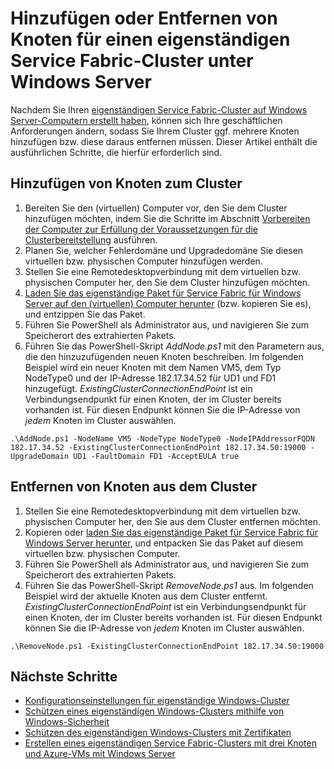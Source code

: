 <properties
   pageTitle="Hinzufügen oder Entfernen von Knoten für einen eigenständigen Service Fabric-Cluster | Microsoft Azure"
   description="Enthält Informationen zum Hinzufügen oder Entfernen von Knoten für einen Azure Service Fabric-Cluster auf einem physischen oder virtuellen Computer mit Windows Server, der lokal oder in einer Cloud angeordnet sein kann."
   services="service-fabric"
   documentationCenter=".net"
   authors="dsk-2015"
   manager="timlt"
   editor=""/>

<tags
   ms.service="service-fabric"
   ms.devlang="dotnet"
   ms.topic="article"
   ms.tgt_pltfrm="NA"
   ms.workload="NA"
   ms.date="09/20/2016"
   ms.author="dkshir;chackdan"/>


# Hinzufügen oder Entfernen von Knoten für einen eigenständigen Service Fabric-Cluster unter Windows Server

Nachdem Sie Ihren [eigenständigen Service Fabric-Cluster auf Windows Server-Computern erstellt haben](service-fabric-cluster-creation-for-windows-server.md), können sich Ihre geschäftlichen Anforderungen ändern, sodass Sie Ihrem Cluster ggf. mehrere Knoten hinzufügen bzw. diese daraus entfernen müssen. Dieser Artikel enthält die ausführlichen Schritte, die hierfür erforderlich sind.


## Hinzufügen von Knoten zum Cluster

1. Bereiten Sie den (virtuellen) Computer vor, den Sie dem Cluster hinzufügen möchten, indem Sie die Schritte im Abschnitt [Vorbereiten der Computer zur Erfüllung der Voraussetzungen für die Clusterbereitstellung](service-fabric-cluster-creation-for-windows-server.md#preparemachines) ausführen.
2. Planen Sie, welcher Fehlerdomäne und Upgradedomäne Sie diesen virtuellen bzw. physischen Computer hinzufügen werden.
3. Stellen Sie eine Remotedesktopverbindung mit dem virtuellen bzw. physischen Computer her, den Sie dem Cluster hinzufügen möchten.
4. [Laden Sie das eigenständige Paket für Service Fabric für Windows Server auf den (virtuellen) Computer herunter](http://go.microsoft.com/fwlink/?LinkId=730690) (bzw. kopieren Sie es), und entzippen Sie das Paket.
5. Führen Sie PowerShell als Administrator aus, und navigieren Sie zum Speicherort des extrahierten Pakets.
6. Führen Sie das PowerShell-Skript *AddNode.ps1* mit den Parametern aus, die den hinzuzufügenden neuen Knoten beschreiben. Im folgenden Beispiel wird ein neuer Knoten mit dem Namen VM5, dem Typ NodeType0 und der IP-Adresse 182.17.34.52 für UD1 und FD1 hinzugefügt. *ExistingClusterConnectionEndPoint* ist ein Verbindungsendpunkt für einen Knoten, der im Cluster bereits vorhanden ist. Für diesen Endpunkt können Sie die IP-Adresse von *jedem* Knoten im Cluster auswählen.

```
.\AddNode.ps1 -NodeName VM5 -NodeType NodeType0 -NodeIPAddressorFQDN 182.17.34.52 -ExistingClusterConnectionEndPoint 182.17.34.50:19000 -UpgradeDomain UD1 -FaultDomain FD1 -AcceptEULA true
```

## Entfernen von Knoten aus dem Cluster

1. Stellen Sie eine Remotedesktopverbindung mit dem virtuellen bzw. physischen Computer her, den Sie aus dem Cluster entfernen möchten.
2. Kopieren oder [laden Sie das eigenständige Paket für Service Fabric für Windows Server herunter](http://go.microsoft.com/fwlink/?LinkId=730690), und entpacken Sie das Paket auf diesem virtuellen bzw. physischen Computer.
3. Führen Sie PowerShell als Administrator aus, und navigieren Sie zum Speicherort des extrahierten Pakets.
4. Führen Sie das PowerShell-Skript *RemoveNode.ps1* aus. Im folgenden Beispiel wird der aktuelle Knoten aus dem Cluster entfernt. *ExistingClusterConnectionEndPoint* ist ein Verbindungsendpunkt für einen Knoten, der im Cluster bereits vorhanden ist. Für diesen Endpunkt können Sie die IP-Adresse von *jedem* Knoten im Cluster auswählen.

```
.\RemoveNode.ps1 -ExistingClusterConnectionEndPoint 182.17.34.50:19000
```


## Nächste Schritte
- [Konfigurationseinstellungen für eigenständige Windows-Cluster](service-fabric-cluster-manifest.md)
- [Schützen eines eigenständigen Windows-Clusters mithilfe von Windows-Sicherheit](service-fabric-windows-cluster-windows-security.md)
- [Schützen des eigenständigen Windows-Clusters mit Zertifikaten](service-fabric-windows-cluster-x509-security.md)
- [Erstellen eines eigenständigen Service Fabric-Clusters mit drei Knoten und Azure-VMs mit Windows Server](service-fabric-cluster-creation-with-windows-azure-vms.md)

<!---HONumber=AcomDC_0921_2016-->